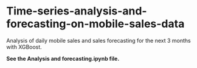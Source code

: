 # Time-series-analysis-and-forecasting-on-mobile-sales-data
Analysis of daily mobile sales and sales forecasting for the next 3 months with XGBoost.

__See the Analysis and forecasting.ipynb file.__
